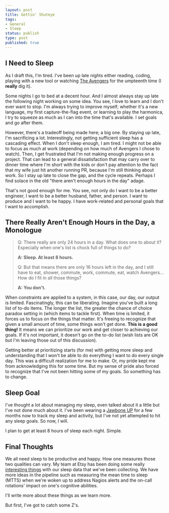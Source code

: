 ```yaml
---
layout: post
title: Gettin' Shuteye
tags:
- General
- Sleep
status: publish
type: post
published: true
---
```


## I Need to Sleep
As I draft this, I'm tired.  I've been up late nights either reading, coding,
playing with a new tool or watching
[The Avengers](http://marvel.com/avengers_movie/) for the umpteenth time
(I **really** dig it).

Some nights I go to bed at a decent hour.  And I almost always stay up late the
following night working on some idea. You see, I love to learn and I don't ever
want to stop.  I'm always trying to improve myself; whether it's a new
language, my first capture-the-flag event, or learning to play the harmonica,
I try to squeeze as much as I can into the time that's available.  I set goals
and go after them.

However, there's a tradeoff being made here; a big one.  By staying up late,
I'm sacrificing a lot.  Interestingly, not getting sufficient sleep has a
cascading effect.  When I don't sleep enough, I am tired.  I might not be
able to focus as much at work (depending on how much of Avengers I chose to
watch).  Then, I get frustrated that I'm not making enough progress on a
project. That can lead to a general dissatisfaction that may carry over to 
dinner time where I'm short with the kids or don't pay attention to the fact
that my wife just hit another running PR, because I'm still thinking about
work.  So I stay up late to close the gap, and the cycle repeats.  Perhaps I
find solace in the old "there aren't enough hours in the day" adage.

That's not good enough for me.  You see, not only do I want to be a better
engineer, I want to be a better husband, father, and person.  I want to produce
and I want to he happy.  I have work-related and personal goals that I want to
accomplish.

## There Really Aren't Enough Hours in the Day, a Monologue

> Q: There really are only 24 hours in a day.  What does one to about it?
> Especially when one's list is chock full of things to do?
>
> **A: Sleep.  At least 8 hours.**
>
> Q: But that means there are only 16 hours left in the day, and I still have to
> eat, shower, commute, work, commute, eat, watch Avengers...  How do I fit in
> all those things?
> 
> **A: You don't.**

When constraints are applied to a system, in this case, our day, our output is
limited.  Fascinatingly, this can be liberating.  Imagine you've built a long
list of to-do items.  The longer the list, the greater the chance of choice
paradox setting in (which items to tackle first).  When time is limited, it
forces us to focus on the things that matter.  It's freeing to recognize that
given a small amount of time, some things won't get done.  **This is a good**
**thing!**  It means we can prioritize our work and get closer to achieving our
goals.  If it's not important, it doesn't go on the to-do list (wish lists are
OK but I'm leaving those out of this discussion).

Getting better at prioritizing starts (for me) with getting more sleep and 
understanding that I won't be able to do everything I want to do every single
day.  This was a difficult realization for me to make.  Or, my pride kept me
from acknowledging this for some time.  But my sense of pride also forced to
recognize that I've not been hitting some of my goals.  So something has to
change.


## Sleep Goal
I've thought a lot about managing my sleep, even talked about it a little but
I've not done much about it.  I've been wearing a
[Jawbone UP](https://jawbone.com/up) for a few months now to track my sleep and
activity, but I've not yet attempted to hit any sleep goals.  So now, I will.

I plan to get at least 8 hours of sleep each night.  Simple.

## Final Thoughts
We all need sleep to be productive and happy.  How one measures those two
qualities can vary.  My team at Etsy has been doing some really
[interesting things](http://codeascraft.com/2013/09/28/nagios-sleep-data-and-you/)
with our sleep data that we've been collecting.  We have more ideas in
the pipeline such as measuring the mean time to sleep (MTTS) when we're woken
up to address Nagios alerts and the on-call rotations' impact on one's
cognitive abilities.

I'll write more about these things as we learn more.

But first, I've got to catch some Z's.

